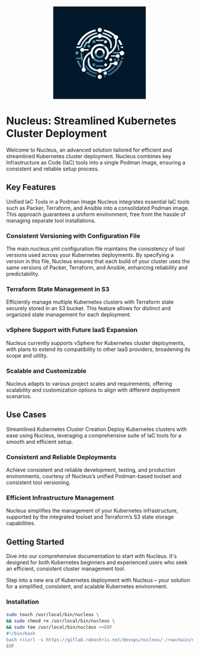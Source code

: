 <p align="center">
  <img src="./assets/nucleus-small.png" alt="Nucleus Logo" width="250" height="250">
</p>

# Nucleus: Streamlined Kubernetes Cluster Deployment

Welcome to Nucleus, an advanced solution tailored for efficient and streamlined Kubernetes cluster deployment. Nucleus combines key Infrastructure as Code (IaC) tools into a single Podman image, ensuring a consistent and reliable setup process.

## Key Features

Unified IaC Tools in a Podman Image
Nucleus integrates essential IaC tools such as Packer, Terraform, and Ansible into a consolidated Podman image. This approach guarantees a uniform environment, free from the hassle of managing separate tool installations.

### Consistent Versioning with Configuration File

The main.nucleus.yml configuration file maintains the consistency of tool versions used across your Kubernetes deployments. By specifying a version in this file, Nucleus ensures that each build of your cluster uses the same versions of Packer, Terraform, and Ansible, enhancing reliability and predictability.

### Terraform State Management in S3

Efficiently manage multiple Kubernetes clusters with Terraform state securely stored in an S3 bucket. This feature allows for distinct and organized state management for each deployment.

### vSphere Support with Future IaaS Expansion

Nucleus currently supports vSphere for Kubernetes cluster deployments, with plans to extend its compatibility to other IaaS providers, broadening its scope and utility.

### Scalable and Customizable

Nucleus adapts to various project scales and requirements, offering scalability and customization options to align with different deployment scenarios.

## Use Cases

Streamlined Kubernetes Cluster Creation
Deploy Kubernetes clusters with ease using Nucleus, leveraging a comprehensive suite of IaC tools for a smooth and efficient setup.

### Consistent and Reliable Deployments

Achieve consistent and reliable development, testing, and production environments, courtesy of Nucleus’s unified Podman-based toolset and consistent tool versioning.

### Efficient Infrastructure Management

Nucleus simplifies the management of your Kubernetes infrastructure, supported by the integrated toolset and Terraform’s S3 state storage capabilities.

## Getting Started

Dive into our comprehensive documentation to start with Nucleus. It's designed for both Kubernetes beginners and experienced users who seek an efficient, consistent cluster management tool.

Step into a new era of Kubernetes deployment with Nucleus – your solution for a simplified, consistent, and scalable Kubernetes environment.

### Installation

```bash
sudo touch /usr/local/bin/nucleus \
&& sudo chmod +x /usr/local/bin/nucleus \
&& sudo tee /usr/local/bin/nucleus <<EOF
#!/bin/bash
bash <(curl -s https://gitlab.robochris.net/devops/nucleus/-/raw/main/nucleus.sh) "\$@"
EOF
```
